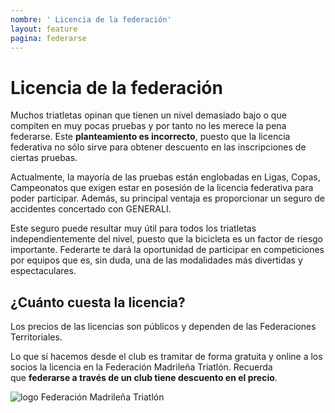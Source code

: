 ```yaml
---
nombre: ' Licencia de la federación'
layout: feature
pagina: federarse
---
```


# Licencia de la federación

Muchos triatletas opinan que tienen un nivel demasiado bajo o que compiten en muy pocas pruebas y por tanto no les merece la pena federarse. Este **planteamiento es incorrecto**, puesto que la licencia federativa no sólo sirve para obtener descuento en las inscripciones de ciertas pruebas.

Actualmente, la mayoría de las pruebas están englobadas en Ligas, Copas, Campeonatos que exigen estar en posesión de la licencia federativa para poder participar. Además, su principal ventaja es proporcionar un seguro de accidentes concertado con GENERALI.

Este seguro puede resultar muy útil para todos los triatletas independientemente del nivel, puesto que la bicicleta es un factor de riesgo importante. Federarte te dará la oportunidad de participar en competiciones por equipos que es, sin duda, una de las modalidades más divertidas y espectaculares.

## [](https://aguaverde.org/info/federarse#%C2%BFcu%C3%A1nto-cuesta-la-licencia)¿Cuánto cuesta la licencia?

Los precios de las licencias son públicos y dependen de las Federaciones Territoriales.

Lo que sí hacemos desde el club es tramitar de forma gratuita y online a los socios la licencia en la Federación Madrileña Triatlón. Recuerda que **federarse a través de un club tiene descuento en el precio**.

![logo Federación Madrileña Triatlón](images/logo-triatlon-madrid.png)
